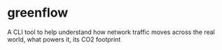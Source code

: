 # greenflow
A CLI tool to help understand how network traffic moves across the real world, what powers it, its CO2 footprint
